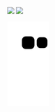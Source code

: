 <p float="left">
<img height="180em" src="https://github-readme-stats.vercel.app/api?username=jimmyliu1326&show_icons=true&theme=github_dark_dimmed" />
<img height="180em" src="https://github-readme-stats.vercel.app/api/top-langs/?username=jimmyliu1326&layout=compact&show_icons=true&theme=github_dark_dimmed" />
</p>

![Snake animation](https://github.com/jimmyliu1326/jimmyliu1326/blob/output/github-contribution-grid-snake.svg)

